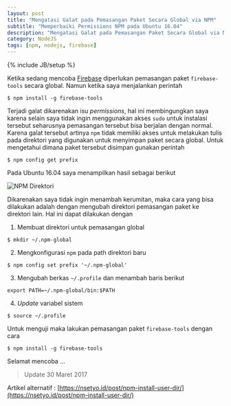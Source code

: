 ```yaml
---
layout: post
title: "Mengatasi Galat pada Pemasangan Paket Secara Global via NPM"
subtitle: "Memperbaiki Permissions NPM pada Ubuntu 16.04"
description: "Mengatasi Galat pada Pemasangan Paket Secara Global via NPM pada Ubuntu 16.04"
category: NodeJS
tags: [npm, nodejs, firebase]
---
```

{% include JB/setup %}

Ketika sedang mencoba [Firebase](https://firebase.google.com/) diperlukan pemasangan paket `firebase-tools` secara global. Namun ketika saya menjalankan perintah
<!--more-->

    $ npm install -g firebase-tools

Terjadi galat dikarenakan isu _permissions_, hal ini membingungkan saya karena selain saya tidak ingin menggunakan akses `sudo` untuk instalasi tersebut seharusnya pemasangan tersebut bisa berjalan dengan normal. Karena galat tersebut artinya `npm` tidak memiliki akses untuk melakukan tulis pada direktori yang digunakan untuk menyimpan paket secara global. Untuk mengetahui dimana paket tersebut disimpan gunakan perintah

    $ npm config get prefix

Pada Ubuntu 16.04 saya menampilkan hasil sebagai berikut

<img src="{{ site.baseurl }}/img/npm-dir.png" class="img-responsive" alt="NPM Direktori">

Dikarenakan saya tidak ingin menambah kerumitan, maka cara yang bisa dilakukan adalah dengan mengubah direktori pemasangan paket ke direktori lain. Hal ini dapat dilakukan dengan

1. Membuat direktori untuk pemasangan global
```
$ mkdir ~/.npm-global
```
2. Mengkonfigurasi `npm` pada path direktori baru
```
$ npm config set prefix '~/.npm-global'
```
3. Mengubah berkas `~/.profile` dan menambah baris berikut
```
export PATH=~/.npm-global/bin:$PATH
```
4. _Update_ variabel sistem
```
$ source ~/.profile
```

Untuk menguji maka lakukan pemasangan paket `firebase-tools` dengan cara

    $ npm install -g firebase-tools

Selamat mencoba ...

> Update 30 Maret 2017

Artikel alternatif : [https://nsetyo.id/post/npm-install-user-dir/](https://nsetyo.id/post/npm-install-user-dir/)